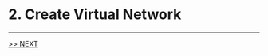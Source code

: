 # 2. Create Virtual Network

---

[>> NEXT](https://github.com/xlegend1024/az-secu-wrkshp/tree/master/3.CreateNSG/Readme.md)
